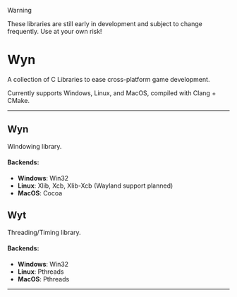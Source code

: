 > [!WARNING]
> These libraries are still early in development and subject to change frequently. Use at your own risk!

# Wyn

A collection of C Libraries to ease cross-platform game development.

Currently supports Windows, Linux, and MacOS, compiled with Clang + CMake.

---

## Wyn
Windowing library.
#### Backends:
* **Windows**: Win32
* **Linux**: Xlib, Xcb, Xlib-Xcb (Wayland support planned)
* **MacOS**: Cocoa

## Wyt
Threading/Timing library.
#### Backends:
* **Windows**: Win32
* **Linux**: Pthreads
* **MacOS**: Pthreads

---
